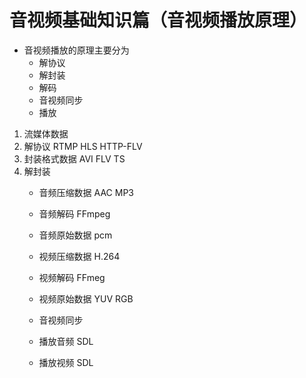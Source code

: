 # 音视频基础知识篇（音视频播放原理）

* 音视频播放的原理主要分为
    - 解协议
    - 解封装
    - 解码
    - 音视频同步
    - 播放


1. 流媒体数据
2. 解协议  RTMP HLS HTTP-FLV
3. 封装格式数据   AVI FLV TS
4. 解封装
    - 音频压缩数据 AAC MP3
    - 音频解码 FFmpeg
    - 音频原始数据  pcm 

    - 视频压缩数据 H.264
    - 视频解码  FFmeg
    - 视频原始数据  YUV RGB   


    - 音视频同步

    - 播放音频  SDL
    - 播放视频  SDL